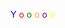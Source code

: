 <span style="color: blue; animation: color-change 1s infinite;">Y</span>
<span style="color: red; animation: color-change 1s infinite;">o</span>
<span style="color: green; animation: color-change 1s infinite;">o</span>
<span style="color: orange; animation: color-change 1s infinite;">o</span>
<span style="color: purple; animation: color-change 1s infinite;">o</span>
<span style="color: yellow; animation: color-change 1s infinite;">o</span>

<!--
**Zkusa/Zkusa** is a ✨ _special_ ✨ repository because its `README.md` (this file) appears on your GitHub profile.

Here are some ideas to get you started:

- 🔭 I’m currently working on ...
- 🌱 I’m currently learning ...
- 👯 I’m looking to collaborate on ...
- 🤔 I’m looking for help with ...
- 💬 Ask me about ...
- 📫 How to reach me: ...
- 😄 Pronouns: ...
- ⚡ Fun fact: ...
-->

